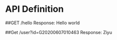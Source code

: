 # API Definition

##GET /hello
Response: Hello world 

##Get /user?id=G20200607010463
Response: Ziyu